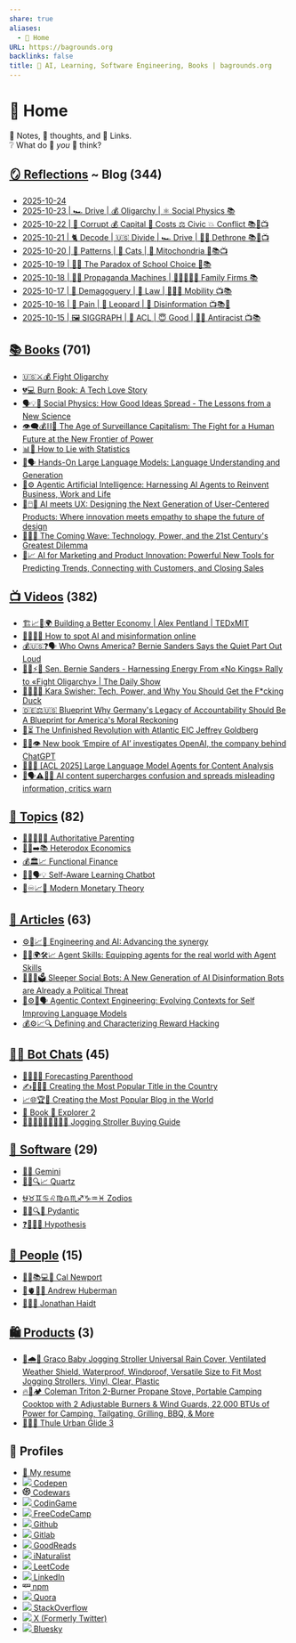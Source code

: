 ```yaml
---
share: true
aliases:
  - 🏡 Home
URL: https://bagrounds.org
backlinks: false
title: 🌌 AI, Learning, Software Engineering, Books | bagrounds.org
---
```

# 🏡 Home  
📑 Notes, 💭 thoughts, and 🔗 Links.  
❔ What do 🫵 _you_ 🤔 think?  
  
## [🪞 Reflections](./reflections/index.md) ~ Blog (344)  
- [2025-10-24](./reflections/2025-10-24.md)  
- [2025-10-23 | 🏎️ Drive | 💰 Oligarchy | ⚛️ Social Physics 📚](./reflections/2025-10-23.md)  
- [2025-10-22 | 👹 Corrupt 💰 Capital 💸 Costs ⚖️ Civic 💥 Conflict 📚📰📺](./reflections/2025-10-22.md)  
- [2025-10-21 | 🐈 Decode | 🇺🇸 Divide | 🏎️ Drive | 🚫👑 Dethrone 📚📰📺](./reflections/2025-10-21.md)  
- [2025-10-20 | 🐆 Patterns | 🐾 Cats | 🔋 Mitochondria 📄📚📺](./reflections/2025-10-20.md)  
- [2025-10-19 | 🏫💸 The Paradox of School Choice 📰📚](./reflections/2025-10-19.md)  
- [2025-10-18 | 🤖📣 Propaganda Machines | 🧑‍🧑‍🧒‍🧒🏢 Family Firms 📚](./reflections/2025-10-18.md)  
- [2025-10-17 | 🤥 Demagoguery | 📜 Law | 🤸🏼‍♀️ Mobility 📺📚](./reflections/2025-10-17.md)  
- [2025-10-16 | 🤕 Pain | 🐆 Leopard | 🤖 Disinformation 📺📚📄](./reflections/2025-10-16.md)  
- [2025-10-15 | 🖼️ SIGGRAPH | 🦜 ACL | 😇 Good | ✊🏿 Antiracist 📺📚](./reflections/2025-10-15.md)  
  
  
## [📚 Books](./books/index.md) (701)  
- [🇺🇸⚔️💰 Fight Oligarchy](./books/fight-oligarchy.md)  
- [💔💻 Burn Book: A Tech Love Story](./books/burn-book-a-tech-love-story.md)  
- [🗣️💡🦠 Social Physics: How Good Ideas Spread - The Lessons from a New Science](./books/social-physics.md)  
- [👁️‍🗨️💰⛓️👤 The Age of Surveillance Capitalism: The Fight for a Human Future at the New Frontier of Power](./books/the-age-of-surveillance-capitalism.md)  
- [📊🤥 How to Lie with Statistics](./books/how-to-lie-with-statistics.md)  
- [🤖🗣️ Hands-On Large Language Models: Language Understanding and Generation](./books/hands-on-large-language-models-language-understanding-and-generation.md)  
- [🤖⚙️ Agentic Artificial Intelligence: Harnessing AI Agents to Reinvent Business, Work and Life](./books/agentic-artificial-intelligence-harnessing-ai-agents-to-reinvent-business-work-and-life.md)  
- [🤖🖱️🤝 AI meets UX: Designing the Next Generation of User-Centered Products: Where innovation meets empathy to shape the future of design](./books/ai-meets-ux-designing-the-next-generation-of-user-centered-products-where-innovation-meets-empathy-to-shape-the-future-of-design.md)  
- [🌊🤖🤔 The Coming Wave: Technology, Power, and the 21st Century's Greatest Dilemma](./books/the-coming-wave-technology-power-and-the-21st-centurys-greatest-dilemma.md)  
- [🤖📈 AI for Marketing and Product Innovation: Powerful New Tools for Predicting Trends, Connecting with Customers, and Closing Sales](./books/ai-for-marketing-and-product-innovation-powerful-new-tools-for-predicting-trends-connecting-with-customers-and-closing-sales.md)  
  
  
## [📺 Videos](./videos/index.md) (382)  
- [🏗️📈🤝🌍 Building a Better Economy | Alex Pentland | TEDxMIT](./videos/building-a-better-economy-alex-pentland-tedxmit.md)  
- [🤖👀❌📰 How to spot AI and misinformation online](./videos/how-to-spot-ai-and-misinformation-online.md)  
- [💰🇺🇸❓🗣️ Who Owns America? Bernie Sanders Says the Quiet Part Out Loud](./videos/who-owns-america-bernie-sanders-says-the-quiet-part-out-loud.md)  
- [🚫👑⚡✊ Sen. Bernie Sanders - Harnessing Energy From «No Kings» Rally to «Fight Oligarchy» | The Daily Show](./videos/sen-bernie-sanders-harnessing-energy-from-no-kings-rally-to-fight-oligarchy-the-daily-show.md)  
- [👩‍💻👑🦆 Kara Swisher: Tech, Power, and Why You Should Get the F*cking Duck](./videos/kara-swisher-tech-power-and-why-you-should-get-the-fcking-duck.md)  
- [🇩🇪⚖️🇺🇸 Blueprint Why Germany's Legacy of Accountability Should Be A Blueprint for America's Moral Reckoning](./videos/why-germanys-legacy-of-accountability-should-be-a-blueprint-for-americas-moral-reckoning.md)  
- [🚧⏳ The Unfinished Revolution with Atlantic EIC Jeffrey Goldberg](./videos/the-unfinished-revolution-with-atlantic-eic-jeffrey-goldberg.md)  
- [🤖🏢👁️ New book ‘Empire of AI’ investigates OpenAI, the company behind ChatGPT](./videos/new-book-empire-of-ai-investigates-openai-the-company-behind-chatgpt.md)  
- [🤖📰🧐 [ACL 2025] Large Language Model Agents for Content Analysis](./videos/acl-2025-large-language-model-agents-for-content-analysis.md)  
- [🤖🗣️⚠️😵‍💫 AI content supercharges confusion and spreads misleading information, critics warn](./videos/ai-content-supercharges-confusion-and-spreads-misleading-information-critics-warn.md)  
  
  
## [🌌 Topics](./topics/index.md) (82)  
- [👨‍👩‍👦🧭🤝 Authoritative Parenting](./topics/authoritative-parenting.md)  
- [🤔🚫➡️📚 Heterodox Economics](./topics/heterodox-economics.md)  
- [💰🏛️📈 Functional Finance](./topics/functional-finance.md)  
- [🧠🤖🗣️💡 Self-Aware Learning Chatbot](./topics/self-aware-learning-chatbot.md)  
- [🏦♾️📈💸 Modern Monetary Theory](./topics/modern-monetary-theory.md)  
  
  
## [📄  Articles](./articles/index.md) (63)  
- [⚙️🤖📈🤝 Engineering and AI: Advancing the synergy](./articles/engineering-and-ai-advancing-the-synergy.md)  
- [🧑‍🏫🌍🛠️📈 Agent Skills: Equipping agents for the real world with Agent Skills](./articles/equipping-agents-for-the-real-world-with-agent-skills.md)  
- [🤖😴📢🗳️ Sleeper Social Bots: A New Generation of AI Disinformation Bots are Already a Political Threat](./articles/sleeper-social-bots-a-new-generation-of-ai-disinformation-bots-are-already-a-political-threat.md)  
- [🤖⚙️🔄🗣️ Agentic Context Engineering: Evolving Contexts for Self Improving Language Models](./articles/agentic-context-engineering-evolving-contexts-for-self-improving-language-models.md)  
- [💰⚙️📈🔍 Defining and Characterizing Reward Hacking](./articles/defining-and-characterizing-reward-hacking.md)  
  
  
## [🤖💬 Bot Chats](./bot-chats/index.md) (45)  
- [🤰⏰👶🔮 Forecasting Parenthood](./bot-chats/forecasting-parenthood.md)  
- [✍️🥇🇺🇸 Creating the Most Popular Title in the Country](./bot-chats/creating-the-most-popular-title-in-the-country.md)  
- [📈🌐🏆📢 Creating the Most Popular Blog in the World](./bot-chats/creating-the-most-popular-blog-in-the-world.md)  
- [📖 Book 🧭 Explorer 2](./bot-chats/book-explorer-2.md)  
- [👶🏼🛒🏃🏼‍♀️🦮💲🦮 Jogging Stroller Buying Guide](./bot-chats/jogging-stroller-buying-guide.md)  
  
  
## [💾 Software](./software/index.md) (29)  
- [🤖♊ Gemini](./software/gemini.md)  
- [💎🔬🔍📈 Quartz](./software/quartz.md)  
- [⛎♉️♊️♋️♌️♍️♎️♏️♐️♑️♒️♓️ Zodios](./software/zodios.md)  
- [🐍📜🔍✅ Pydantic](./software/pydantic.md)  
- [❓🧪✅🤔 Hypothesis](./software/hypothesis.md)  
  
  
## [👥 People](./people/index.md) (15)  
- [👨‍🏫📚💻🤔 Cal Newport](./people/cal-newport.md)  
- [🧠🫀👀🔬 Andrew Huberman](./people/andrew-huberman.md)  
- [🧠🤝🐘 Jonathan Haidt](./people/jonathan-haidt.md)  
  
  
## [🛍️ Products](./products/index.md) (3)  
- [👶🌧️💨 Graco Baby Jogging Stroller Universal Rain Cover, Ventilated Weather Shield, Waterproof, Windproof, Versatile Size to Fit Most Jogging Strollers, Vinyl, Clear, Plastic](./products/graco-baby-jogging-stroller-universal-rain-cover-ventilated-weather-shield-waterproof-windproof-versatile-size-to-fit-most-jogging-strollers-vinyl-clear-plastic.md)  
- [🔥💨🏕️ Coleman Triton 2-Burner Propane Stove, Portable Camping Cooktop with 2 Adjustable Burners & Wind Guards, 22,000 BTUs of Power for Camping, Tailgating, Grilling, BBQ, & More](./products/coleman-triton-2-burner-propane-stove-portable-camping-cooktop-with-2-adjustable-burners-wind-guards-22000-btus-of-power-for-camping-tailgating-grilling-bbq-more.md)  
- [👶🏃🌆 Thule Urban Glide 3](./products/thule-urban-glide-3.md)  
  
  
## 🔗 Profiles  
- [📄 My resume](./topics/my-resume.md)  
- <a href="https://codepen.io/bagrounds"><img style="height:1em; margin:0;" src="https://simpleicons.org/icons/codepen.svg"/> Codepen</a>  
- <a href="https://www.codewars.com/users/bagrounds"><img style="height:1em; margin:0;" src="https://raw.githubusercontent.com/bagrounds/icons/master/codewars.svg"/> Codewars</a>  
- <a href="https://www.codingame.com/profile/0d172b10ecb72b81c2bb2646e8be9d8a8930706"><img style="height:1em; margin:0;" src="https://simpleicons.org/icons/codingame.svg"/> CodinGame</a>  
- <a href="https://freecodecamp.com/bagrounds"><img style="height:1em; margin:0;" src="https://simpleicons.org/icons/freecodecamp.svg"/> FreeCodeCamp</a>  
- <a href="https://github.com/bagrounds"><img style="height:1em; margin:0;" src="https://simpleicons.org/icons/github.svg"/> Github</a>  
- <a href="https://gitlab.com/bagrounds"><img style="height:1em; margin:0;" src="https://simpleicons.org/icons/gitlab.svg"/> Gitlab</a>  
- <a href="https://goodreads.com/bagrounds"><img style="height:1em; margin:0;" src="https://simpleicons.org/icons/goodreads.svg"/> GoodReads</a>  
- <a href="https://www.inaturalist.org/people/8822063"><img style="height:1em; margin:0;" src="https://www.svgrepo.com/show/517036/inaturalist.svg"/> iNaturalist</a>  
- <a href="https://leetcode.com/u/bagrounds"><img style="height:1em; margin:0;" src="https://simpleicons.org/icons/leetcode.svg"/> LeetCode</a>  
- <a href="https://linkedin.com/in/bagrounds"><img style="height:1em; margin:0;" src="https://www.svgrepo.com/show/157006/linkedin.svg"/> LinkedIn</a>  
- <a href="https://www.npmjs.com/~bagrounds"><img style="height:1em; margin:0;" src="https://raw.githubusercontent.com/bagrounds/icons/master/npm.svg"/> npm</a>  
- <a href="https://www.quora.com/profile/Bryan-Grounds"><img style="height:1em; margin:0;" src="https://simpleicons.org/icons/quora.svg"/> Quora</a>  
- <a href="http://stackoverflow.com/users/2081363/bagrounds"><img style="height:1em; margin:0;" src="https://simpleicons.org/icons/stackoverflow.svg"/> StackOverflow</a>  
- <a href="https://twitter.com/bagrounds"><img style="height:1em; margin:0;" src="https://simpleicons.org/icons/x.svg"/> X (Formerly Twitter)</a>  
- <a href="https://bsky.app/profile/bagrounds.bsky.social"><img style="height:1em; margin:0;" src="https://simpleicons.org/icons/bluesky.svg"/> Bluesky</a>